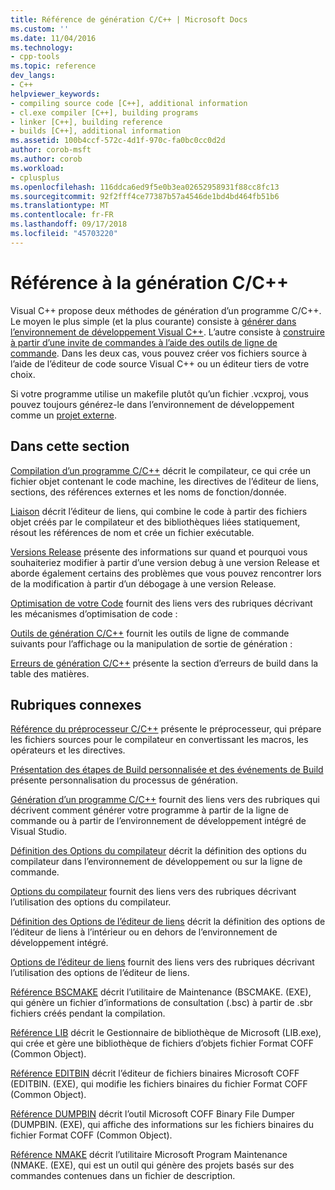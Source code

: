 ```yaml
---
title: Référence de génération C/C++ | Microsoft Docs
ms.custom: ''
ms.date: 11/04/2016
ms.technology:
- cpp-tools
ms.topic: reference
dev_langs:
- C++
helpviewer_keywords:
- compiling source code [C++], additional information
- cl.exe compiler [C++], building programs
- linker [C++], building reference
- builds [C++], additional information
ms.assetid: 100b4ccf-572c-4d1f-970c-fa0bc0cc0d2d
author: corob-msft
ms.author: corob
ms.workload:
- cplusplus
ms.openlocfilehash: 116ddca6ed9f5e0b3ea02652958931f88cc8fc13
ms.sourcegitcommit: 92f2fff4ce77387b57a4546de1bd4bd464fb51b6
ms.translationtype: MT
ms.contentlocale: fr-FR
ms.lasthandoff: 09/17/2018
ms.locfileid: "45703220"
---
```

# <a name="cc-building-reference"></a>Référence à la génération C/C++

Visual C++ propose deux méthodes de génération d’un programme C/C++. Le moyen le plus simple (et la plus courante) consiste à [générer dans l’environnement de développement Visual C++](../../ide/building-cpp-projects-in-visual-studio.md). L’autre consiste à [construire à partir d’une invite de commandes à l’aide des outils de ligne de commande](../../build/building-on-the-command-line.md). Dans les deux cas, vous pouvez créer vos fichiers source à l’aide de l’éditeur de code source Visual C++ ou un éditeur tiers de votre choix.

Si votre programme utilise un makefile plutôt qu’un fichier .vcxproj, vous pouvez toujours générez-le dans l’environnement de développement comme un [projet externe](../../ide/building-external-projects.md).

## <a name="in-this-section"></a>Dans cette section

[Compilation d’un programme C/C++](../../build/reference/compiling-a-c-cpp-program.md) décrit le compilateur, ce qui crée un fichier objet contenant le code machine, les directives de l’éditeur de liens, sections, des références externes et les noms de fonction/donnée.

[Liaison](../../build/reference/linking.md) décrit l’éditeur de liens, qui combine le code à partir des fichiers objet créés par le compilateur et des bibliothèques liées statiquement, résout les références de nom et crée un fichier exécutable.

[Versions Release](../../build/reference/release-builds.md) présente des informations sur quand et pourquoi vous souhaiteriez modifier à partir d’une version debug à une version Release et aborde également certains des problèmes que vous pouvez rencontrer lors de la modification à partir d’un débogage à une version Release.

[Optimisation de votre Code](../../build/reference/optimizing-your-code.md) fournit des liens vers des rubriques décrivant les mécanismes d’optimisation de code :

[Outils de génération C/C++](../../build/reference/c-cpp-build-tools.md) fournit les outils de ligne de commande suivants pour l’affichage ou la manipulation de sortie de génération :

[Erreurs de génération C/C++](../../error-messages/compiler-errors-1/c-cpp-build-errors.md) présente la section d’erreurs de build dans la table des matières.

## <a name="related-sections"></a>Rubriques connexes

[Référence du préprocesseur C/C++](../../preprocessor/c-cpp-preprocessor-reference.md) présente le préprocesseur, qui prépare les fichiers sources pour le compilateur en convertissant les macros, les opérateurs et les directives.

[Présentation des étapes de Build personnalisée et des événements de Build](../../ide/understanding-custom-build-steps-and-build-events.md) présente personnalisation du processus de génération.

[Génération d’un programme C/C++](../../build/building-c-cpp-programs.md) fournit des liens vers des rubriques qui décrivent comment générer votre programme à partir de la ligne de commande ou à partir de l’environnement de développement intégré de Visual Studio.

[Définition des Options du compilateur](../../build/reference/setting-compiler-options.md) décrit la définition des options du compilateur dans l’environnement de développement ou sur la ligne de commande.

[Options du compilateur](../../build/reference/compiler-options.md) fournit des liens vers des rubriques décrivant l’utilisation des options du compilateur.

[Définition des Options de l’éditeur de liens](../../build/reference/setting-linker-options.md) décrit la définition des options de l’éditeur de liens à l’intérieur ou en dehors de l’environnement de développement intégré.

[Options de l’éditeur de liens](../../build/reference/linker-options.md) fournit des liens vers des rubriques décrivant l’utilisation des options de l’éditeur de liens.

[Référence BSCMAKE](../../build/reference/bscmake-reference.md) décrit l’utilitaire de Maintenance (BSCMAKE. (EXE), qui génère un fichier d’informations de consultation (.bsc) à partir de .sbr fichiers créés pendant la compilation.

[Référence LIB](../../build/reference/lib-reference.md) décrit le Gestionnaire de bibliothèque de Microsoft (LIB.exe), qui crée et gère une bibliothèque de fichiers d’objets fichier Format COFF (Common Object).

[Référence EDITBIN](../../build/reference/editbin-reference.md) décrit l’éditeur de fichiers binaires Microsoft COFF (EDITBIN. (EXE), qui modifie les fichiers binaires du fichier Format COFF (Common Object).

[Référence DUMPBIN](../../build/reference/dumpbin-reference.md) décrit l’outil Microsoft COFF Binary File Dumper (DUMPBIN. (EXE), qui affiche des informations sur les fichiers binaires du fichier Format COFF (Common Object).

[Référence NMAKE](../../build/nmake-reference.md) décrit l’utilitaire Microsoft Program Maintenance (NMAKE. (EXE), qui est un outil qui génère des projets basés sur des commandes contenues dans un fichier de description.